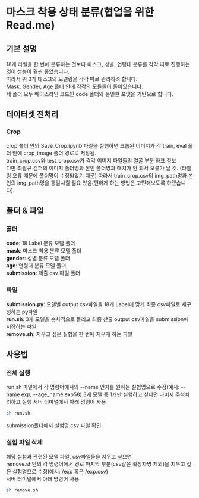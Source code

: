 # 마스크 착용 상태 분류(협업을 위한 Read.me)
## 기본 설명
18개 라벨을 한 번에 분류하는 것보다 마스크, 성별, 연령대 분류를 각각 따로 진행하는 것이 성능이 훨씬 좋았습니다.  
따라서 위 3개 태스크의 모델링을 각각 따로 관리하려 합니다.  
Mask, Gender, Age 폴더 안에 각각의 모듈들이 들어있습니다.  
세 폴더 모두 베이스라인 코드인 code 폴더와 동일한 포맷을 기반으로 합니다.

## 데이터셋 전처리
### Crop
crop 폴더 안의 Save_Crop.ipynb 파일을 실행하면 크롭된 이미지가 각 train, eval 폴더 안에 crop_image 폴더 경로로 저장됨.  
train_crop.csv와 test_crop.csv가 각각 이미지 파일들의 얼굴 부분 좌표 정보  
다만 최필규 캠퍼의 이미지 폴더명과 본인 폴더명과 매치가 안 되서 오류가 날 것. (라벨링 오류 때문에 폴더명이 수정되었기 때문)
따라서 train_crop.csv의 img_path명과 본인의 img_path명을 통일시킬 필요 있음(편하게 하는 방법은 고민해보도록 하겠습니다).

## 폴더 & 파일
### 폴더
**code**: 18 Label 분류 모델 폴더  
**mask**: 마스크 착용 분류 모델 폴더  
**gender**: 성별 분류 모델 폴더  
**age**: 연령대 분류 모델 폴더  
**submission**: 제출 csv 파일 폴더  
### 파일
**submission.py**: 모델별 output csv파일을 18개 Label에 맞게 최종 csv파일로 재구성하는 py파일  
**run.sh**: 3개 모델을 순차적으로 돌리고 최종 산출 output csv파일을 submission에 저장하는 파일  
**remove.sh**: 지우고 싶은 실험을 한 번에 지우게 하는 파일  
  
## 사용법
### 전체 실행
run.sh 파일에서 각 명령어에서의 --name 인자를 원하는 실험명으로 수정(예시: --name exp, --age_name exp58) 
3개 모델 중 1개만 실험하고 싶다면 나머지 주석처리하고 실행
서버 터미널에서 아래 명령어 사용
```bash
sh run.sh
```
submission폴더에서 실험명.csv 파일 확인  
### 실험 파일 삭제
해당 실험과 관련된 모델 파일, csv파일들을 지우고 싶으면  
remove.sh안의 각 명령어에서 경로 마지막 부분(csv같은 확장자명 제외)을 지우고 싶은 실험명으로 수정(예시: /exp 혹은 /exp.csv)  
서버 터미널에서 아래 명령어 사용
```bash
sh remove.sh
```

